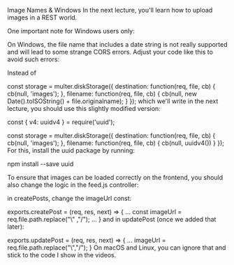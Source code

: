 Image Names & Windows
In the next lecture, you'll learn how to upload images in a REST world.

One important note for Windows users only:

On Windows, the file name that includes a date string is not really supported and will lead to some strange CORS errors. Adjust your code like this to avoid such errors:

Instead of

const storage = multer.diskStorage({
destination: function(req, file, cb) {
cb(null, 'images');
},
filename: function(req, file, cb) {
cb(null, new Date().toISOString() + file.originalname);
}
});
which we'll write in the next lecture, you should use this slightly modified version:

const { v4: uuidv4 } = require('uuid');

const storage = multer.diskStorage({
destination: function(req, file, cb) {
cb(null, 'images');
},
filename: function(req, file, cb) {
cb(null, uuidv4())
}
});
For this, install the uuid package by running:

npm install --save uuid

To ensure that images can be loaded correctly on the frontend, you should also change the logic in the feed.js controller:

in createPosts, change the imageUrl const:

exports.createPost = (req, res, next) => {
...
const imageUrl = req.file.path.replace("\\" ,"/");
...
}
and in updatePost (once we added that later):

exports.updatePost = (req, res, next) => {
...
imageUrl = req.file.path.replace("\\","/");
}
On macOS and Linux, you can ignore that and stick to the code I show in the videos.
